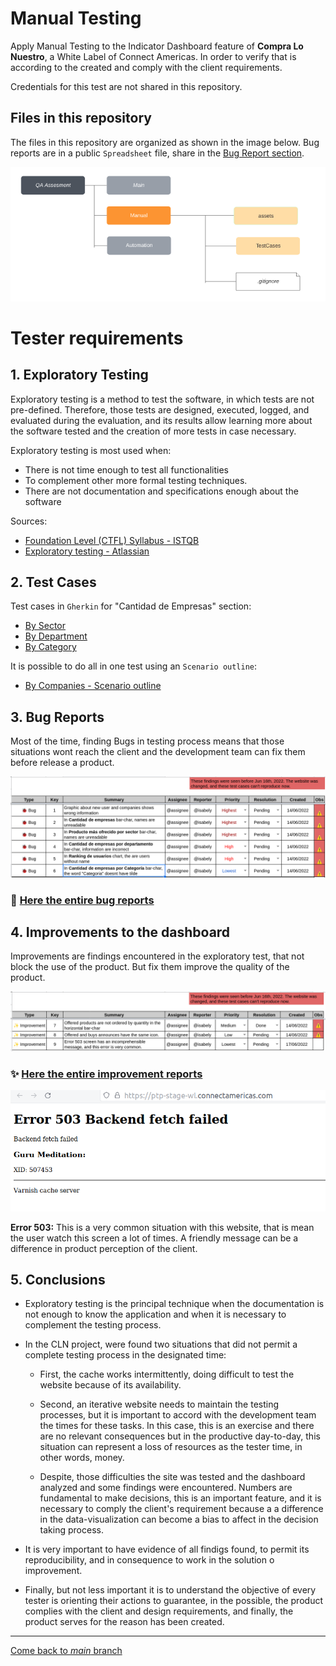 # Manual Testing

Apply Manual Testing to the Indicator Dashboard feature of **Compra Lo Nuestro**, a White Label of Connect Americas. In order to verify that is according to the created and comply with the client requirements.

Credentials for this test are not shared in this repository.

## Files in this repository

The files in this repository are organized as shown in the image below.
Bug reports are in a public `Spreadsheet` file, share in the [Bug Report section](https://github.com/isabelyb/QA-Assessment/tree/manual#3-bug-reports).

![files tree](assets/tree.png)

# Tester requirements

## 1. Exploratory Testing

Exploratory testing is a method to test the software, in which tests are not pre-defined. Therefore, those tests are designed, executed, logged, and evaluated during the evaluation, and its results allow learning more about the software tested and the creation of more tests in case necessary.

Exploratory testing is most used when:
* There is not time enough to test all functionalities
* To complement other more formal testing techniques.
* There are not documentation and specifications enough about the software

Sources:

* [Foundation Level (CTFL) Syllabus - ISTQB](https://istqb-main-web-prod.s3.amazonaws.com/media/documents/ISTQB-CTFL_Syllabus_2018_v3.1.1.pdf)
* [Exploratory testing - Atlassian](https://www.atlassian.com/continuous-delivery/software-testing/exploratory-testing)

## 2. Test Cases

Test cases in `Gherkin` for "Cantidad de Empresas" section:

* [By Sector](testCases/byCompanies/bySector.feature)
* [By Department](testCases/byCompanies/byDepartment.feature)
* [By Category](testCases/byCompanies/byCategory.feature)

It is possible to do all in one test using an `Scenario outline`:

* [By Companies - Scenario outline](testCases/byCompanies.outline.feature)

## 3. Bug Reports

Most of the time, finding Bugs in testing process means that those situations wont reach the client and the development team can fix them before release a product. 

![bug reports](assets/bugs.png)

### 🐞 [Here the entire bug reports](https://docs.google.com/spreadsheets/d/1u1QKv56hdA59uOP3MtTf8VhnrHuEM0kol_1WWiRWHFI/edit?usp=sharing)

## 4. Improvements to the dashboard

Improvements are findings encountered in the exploratory test, that not block the use of the product. But fix them improve the quality of the product.

![improvement report](assets/improvements.png)

### ✨ [Here the entire improvement reports](https://docs.google.com/spreadsheets/d/1u1QKv56hdA59uOP3MtTf8VhnrHuEM0kol_1WWiRWHFI/edit?usp=sharing)  


![Error503 image](assets/error503.png)  
  

**Error 503:** This is a very common situation with this website, that is mean the user watch this screen a lot of times. A friendly message can be a difference in product perception of the client.

## 5. Conclusions
* Exploratory testing is the principal technique when the documentation is not enough to know the application and when it is necessary to complement the testing process.

* In the CLN project, were found two situations that did not permit a complete testing process in the designated time:

    * First, the cache works intermittently, doing difficult to test the website because of its availability.

    * Second, an iterative website needs to maintain the testing processes, but it is important to accord with the development team the times for these tasks. In this case, this is an exercise and there are no relevant consequences but in the productive day-to-day, this situation can represent a loss of resources as the tester time, in other words, money.

    * Despite, those difficulties the site was tested and the dashboard analyzed and some findings were  encountered. 
    Numbers are fundamental to make decisions, this is an important feature, and it is necessary to comply the client's requirement because a a difference in the data-visualization can become a bias to affect in the decision taking process.

* It is very important to have evidence of all findigs found, to permit its reproducibility, and in consequence to work in the solution o improvement.

* Finally, but not less important it is to understand the objective of every tester is orienting their actions to guarantee, in the possible, the product complies with the client and design requirements, and finally, the product serves for the reason has been created.

---
[Come back to *main* branch](https://github.com/isabelyb/QA-Assessment/tree/main)